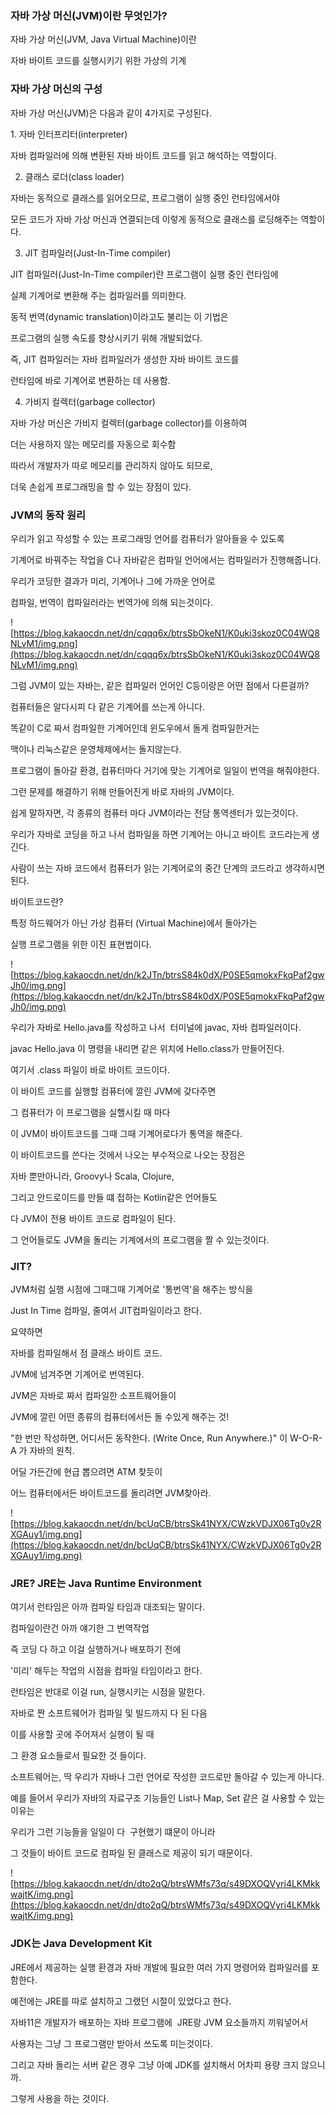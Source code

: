 ### **자바 가상 머신(JVM)이란 무엇인가?**

자바 가상 머신(JVM, Java Virtual Machine)이란

자바 바이트 코드를 실행시키기 위한 가상의 기계

### **자바 가상 머신의 구성**

자바 가상 머신(JVM)은 다음과 같이  4가지로 구성된다.

1. 자바 인터프리터(interpreter)

자바 컴파일러에 의해 변환된 자바 바이트 코드를 읽고 해석하는 역할이다.

2. 클래스 로더(class loader)

자바는 동적으로 클래스를 읽어오므로, 프로그램이 실행 중인 런타임에서야

모든 코드가 자바 가상 머신과 연결되는데 이렇게 동적으로 클래스를 로딩해주는 역할이다.

3. JIT 컴파일러(Just-In-Time compiler)

JIT 컴파일러(Just-In-Time compiler)란 프로그램이 실행 중인 런타임에

실제 기계어로 변환해 주는 컴파일러를 의미한다.

동적 번역(dynamic translation)이라고도 불리는 이 기법은

프로그램의 실행 속도를 향상시키기 위해 개발되었다.

즉, JIT 컴파일러는 자바 컴파일러가 생성한 자바 바이트 코드를

런타임에 바로 기계어로 변환하는 데 사용함.

4. 가비지 컬렉터(garbage collector)

자바 가상 머신은 가비지 컬렉터(garbage collector)를 이용하여

더는 사용하지 않는 메모리를 자동으로 회수함

따라서 개발자가 따로 메모리를 관리하지 않아도 되므로,

더욱 손쉽게 프로그래밍을 할 수 있는 장점이 있다.

### **JVM의 동작 원리**

우리가 읽고 작성할 수 있는 프로그래밍 언어를 컴퓨터가 알아들을 수 있도록

기계어로 바꿔주는 작업을 C나 자바같은 컴파일 언어에서는 컴파일러가 진행해줍니다.

우리가 코딩한 결과가 미리, 기계어나 그에 가까운 언어로

컴파일, 번역이 컴파일러라는 번역가에 의해 되는것이다. 

![https://blog.kakaocdn.net/dn/cqqq6x/btrsSbOkeN1/K0uki3skoz0C04WQ8NLvM1/img.png](https://blog.kakaocdn.net/dn/cqqq6x/btrsSbOkeN1/K0uki3skoz0C04WQ8NLvM1/img.png)

그럼 JVM이 있는 자바는, 같은 컴파일러 언어인 C등이랑은 어떤 점에서 다른걸까?

컴퓨터들은  알다시피 다 같은 기계어를 쓰는게 아니다.

똑같이 C로 짜서 컴파일한 기계어인데 윈도우에서 돌게 컴파일한거는

맥이나 리눅스같은 운영체제에서는 돌지않는다.

프로그램이 돌아갈 환경, 컴퓨터마다 거기에 맞는 기계어로 일일이 번역을 해줘야한다.

그런 문제를 해결하기 위해 만들어진게 바로 자바의 JVM이다.

쉽게 말하자면, 각 종류의 컴퓨터 마다 JVM이라는 전담 통역센터가 있는것이다.

우리가 자바로 코딩을 하고 나서 컴파일을 하면 기계어는 아니고 바이트 코드라는게 생긴다.

사람이 쓰는 자바 코드에서 컴퓨터가 읽는 기계어로의 중간 단계의 코드라고 생각하시면 된다.

바이트코드란?

특정 하드웨어가 아닌 가상 컴퓨터 (Virtual Machine)에서 돌아가는 

실행 프로그램을 위한 이진 표현법이다.

![https://blog.kakaocdn.net/dn/k2JTn/btrsS84k0dX/P0SE5qmokxFkqPaf2gwJh0/img.png](https://blog.kakaocdn.net/dn/k2JTn/btrsS84k0dX/P0SE5qmokxFkqPaf2gwJh0/img.png)

우리가 자바로 Hello.java를 작성하고 나서  터미널에 javac, 자바 컴파일러이다.

javac Hello.java 이 명령을 내리면 같은 위치에 Hello.class가 만들어진다.

여기서 .class 파일이 바로 바이트 코드이다.

이 바이트 코드를 실행할 컴퓨터에 깔린 JVM에 갖다주면

그 컴퓨터가 이 프로그램을 실핼시킬 때 마다

이 JVM이 바이트코드를 그때 그때 기계어로다가 통역을 해준다.

이 바이트코드를 쓴다는 것에서 나오는 부수적으로 나오는 장점은

자바 뿐만아니라, Groovy나 Scala, Clojure,

그리고 안드로이드를 만들 떄 접하는 Kotlin같은 언어들도

다 JVM이 전용 바이트 코드로 컴파일이 된다.

그 언어들로도 JVM을 돌리는 기계에서의 프로그램을 짤 수 있는것이다.

### JIT?

JVM처럼 실행 시점에 그때그때 기계어로 '통번역'을 해주는 방식을

Just In Time 컴파일, 줄여서 JIT컴파일이라고 한다.

요약하면

자바를 컴파일해서 점 클래스 바이트 코드.

JVM에 넘겨주면 기계어로 번역된다.  

JVM은 자바로 짜서 컴파일한 소프트웨어들이

 JVM에 깔린 어떤 종류의 컴퓨터에서든 돌 수있게 해주는 것!

"한 번만 작성하면, 어디서든 동작한다. (Write Once, Run Anywhere.)" 이 W-O-R-A 가 자바의 원칙.

어딜 가든간에 현급 뽑으려면 ATM 찾듯이

어느 컴퓨터에서든 바이트코드를 돌리려면 JVM찾아라.

![https://blog.kakaocdn.net/dn/bcUqCB/btrsSk41NYX/CWzkVDJX06Tg0y2RXGAuy1/img.png](https://blog.kakaocdn.net/dn/bcUqCB/btrsSk41NYX/CWzkVDJX06Tg0y2RXGAuy1/img.png)

### JRE? JRE는 Java Runtime Environment

여기서 런타임은 아까 컴파일 타임과 대조되는 말이다.

컴파일이란건 아까 얘기한 그 번역작업

즉 코딩 다 하고 이걸 실행하거나 배포하기 전에

'미리' 해두는 작업의 시점을 컴파일 타임이라고 한다.

런타임은 반대로 이걸 run, 실행시키는 시점을 말한다.

자바로 짠 소프트웨어가 컴파일 및 빌드까지 다 된 다음

이를 사용할 곳에 주어져서 실행이 될 때

그 환경 요소들로서 필요한 것 들이다. 

소프트웨어는, 딱 우리가 자바나 그런 언어로 작성한 코드로만 돌아갈 수 있는게 아니다.

예를 들어서 우리가 자바의 자료구조 기능들인 List나 Map, Set 같은 걸 사용할 수 있는 이유는

우리가 그런 기능들을 일일이 다  구현했기 떄문이 아니라

그 것들이 바이트 코드로 컴파일 된 클래스로 제공이 되기 때문이다.

![https://blog.kakaocdn.net/dn/dto2qQ/btrsWMfs73q/s49DXOQVyri4LKMkkwajtK/img.png](https://blog.kakaocdn.net/dn/dto2qQ/btrsWMfs73q/s49DXOQVyri4LKMkkwajtK/img.png)

### **JDK**는 **Java Development Kit**

JRE에서 제공하는 실행 환경과 자바 개발에 필요한 여러 가지 명령어와 컴파일러를 포함한다.

예전에는 JRE를 따로 설치하고 그랬던 시절이 있었다고 한다.

자바11은 개발자가 배포하는 자바 프로그램에  JRE랑 JVM 요소들까지 끼워넣어서

사용자는 그냥 그 프로그램만 받아서 쓰도록 미는것이다.

그리고 자바 돌리는 서버 같은 경우 그냥 아예 JDK를 설치해서 어차피 용량 크지 않으니까.

그렇게 사용을 하는 것이다.
